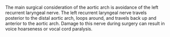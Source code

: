 The main surgical consideration of the aortic arch is avoidance of the left recurrent laryngeal nerve. The left recurrent laryngeal nerve travels posterior to the distal aortic arch, loops around, and travels back up and anterior to the aortic arch. Damage to this nerve during surgery can result in voice hoarseness or vocal cord paralysis.